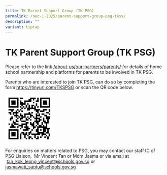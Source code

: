 ```yaml
---
title: TK Parent Support Group (TK PSG)
permalink: /sec-1-2025/parent-support-group-psg-tkss/
description: ""
variant: tiptap
---
```

<h1>TK Parent Support Group (TK PSG)</h1>
<p>Please refer to the link&nbsp;<a href="/about-us/our-partners/parents/" rel="noopener noreferrer nofollow" target="_blank">/about-us/our-partners/parents/</a>&nbsp;for
details of home school partnership and platforms for parents to be involved
in TK PSG.</p>
<p>Parents who are interested to join TK PSG, can do so by completing the
form&nbsp;<a href="https://tinyurl.com/TKSPSG" rel="noopener noreferrer nofollow" target="_blank">https://tinyurl.com/TKSPSG</a>&nbsp;or
scan the QR code below.</p>
<div class="isomer-image-wrapper">
<img style="width:30%" height="auto" width="100%" src="/images/Sec%201%202023/psg-qr-code.jpg">
</div>
<p>For enquiries on matters related to PSG, you may contact our staff IC
of PSG Liaison,&nbsp; Mr Vincent Tan or&nbsp;Mdm Jasma or via email at
&nbsp;<a href="mailto:tan_kok_leong_vincent@schools.gov.sg" rel="noopener noreferrer nofollow" target="_blank">tan_kok_leong_vincent@schools.gov.sg</a>&nbsp;or&nbsp;
<a href="mailto:jasmawati_saptu@schools.gov.sg" rel="noopener noreferrer nofollow" target="_blank">jasmawati_saptu@schools.gov.sg</a>
</p>
